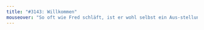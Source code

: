 ```yaml
---
title: "#3143: Willkommen"
mouseover: "So oft wie Fred schläft, ist er wohl selbst ein Aus-stellungs-stück."
---
```


